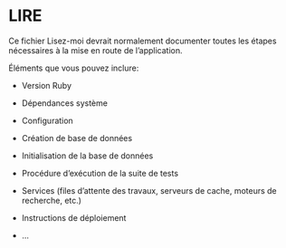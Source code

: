 # <a name="readme"></a>LIRE

Ce fichier Lisez-moi devrait normalement documenter toutes les étapes nécessaires à la mise en route de l’application.

Éléments que vous pouvez inclure:

* Version Ruby

* Dépendances système

* Configuration

* Création de base de données

* Initialisation de la base de données

* Procédure d’exécution de la suite de tests

* Services (files d’attente des travaux, serveurs de cache, moteurs de recherche, etc.)

* Instructions de déploiement

* ...
